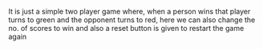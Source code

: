 It is just a simple two player game where, when a person wins that player turns to green and the opponent turns to red, 
here we can also change the no. of scores to win and also a reset button is given to restart the game again
